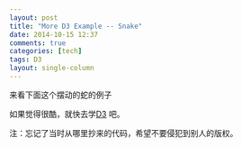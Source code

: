 ```yaml
---
layout: post
title: "More D3 Example -- Snake"
date: 2014-10-15 12:37
comments: true
categories: [tech]
tags: D3
layout: single-column
---
```

来看下面这个摆动的蛇的例子<!--more-->

<script src="http://d3js.org/d3.v3.min.js"></script> 
<div id="body1">

</div>

<script type="text/javascript"> 

var margin = {top: 40, right: 40, bottom: 40, left: 40},
    width = 960 - margin.left - margin.right,
    height = 500 - margin.top - margin.bottom;

var y = d3.scale.ordinal()
    .domain(d3.range(50))
    .rangePoints([0, height]);

var z = d3.scale.linear()
    .domain([10, 0])
    .range(["hsl(62,100%,90%)", "hsl(228,30%,20%)"])
    .interpolate(d3.interpolateHcl);

var svg = d3.select("#body1").append("svg")
    .attr("width", width + margin.left + margin.right)
    .attr("height", height + margin.top + margin.bottom)
  .append("g")
    .attr("transform", "translate(" + margin.left + "," + margin.top + ")");

svg.selectAll("circle")
    .data(y.domain())
  .enter().append("circle")
    .attr("r", 25)
    .attr("cx", 0)
    .attr("cy", y)
    .style("fill", function(d) { return z(Math.abs(d % 20 - 10)); })
  .transition()
    .duration(2500)
    .delay(function(d) { return d * 40; })
    .each(slide);

function slide() {
  var circle = d3.select(this);
  (function repeat() {
    circle = circle.transition()
        .attr("cx", width)
      .transition()
        .attr("cx", 0)
        .each("start", repeat);
  })();
}
</script>

如果觉得很酷，就快去学<a href="http://d3js.org/">D3</a> 吧。

注：忘记了当时从哪里抄来的代码，希望不要侵犯到别人的版权。
